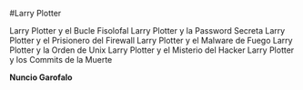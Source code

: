 #Larry Plotter

Larry Plotter y el Bucle Fisolofal
Larry Plotter y la Password Secreta
Larry Plotter y el Prisionero del Firewall
Larry Plotter y el Malware de Fuego
Larry Plotter y la Orden de Unix
Larry Plotter y el Misterio del Hacker
Larry Plotter y los Commits de la Muerte

**Nuncio Garofalo**
